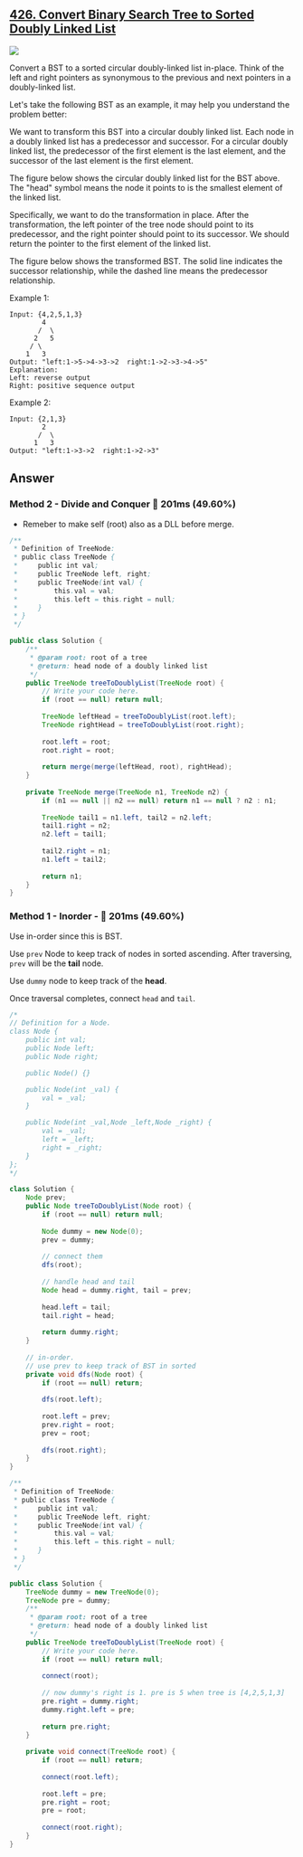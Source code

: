 ## [426. Convert Binary Search Tree to Sorted Doubly Linked List](https://www.cnblogs.com/grandyang/p/9615871.html)

![](https://github.com/weltond/DataStructure/blob/master/medium.PNG)

Convert a BST to a sorted circular doubly-linked list in-place. Think of the left and right pointers as synonymous to the previous and next pointers in a doubly-linked list.

Let's take the following BST as an example, it may help you understand the problem better:



We want to transform this BST into a circular doubly linked list. Each node in a doubly linked list has a predecessor and successor. For a circular doubly linked list, the predecessor of the first element is the last element, and the successor of the last element is the first element.

The figure below shows the circular doubly linked list for the BST above. The "head" symbol means the node it points to is the smallest element of the linked list.



Specifically, we want to do the transformation in place. After the transformation, the left pointer of the tree node should point to its predecessor, and the right pointer should point to its successor. We should return the pointer to the first element of the linked list.

The figure below shows the transformed BST. The solid line indicates the successor relationship, while the dashed line means the predecessor relationship.




Example 1:

```
Input: {4,2,5,1,3}
        4
       /  \
      2   5
     / \
    1   3
Output: "left:1->5->4->3->2  right:1->2->3->4->5"
Explanation:
Left: reverse output
Right: positive sequence output
```

Example 2:

```
Input: {2,1,3}
        2
       /  \
      1   3
Output: "left:1->3->2  right:1->2->3"
```

## Answer

### Method 2 - Divide and Conquer :rabbit: 201ms (49.60%)

- Remeber to make self (root) also as a DLL before merge.

```java
/**
 * Definition of TreeNode:
 * public class TreeNode {
 *     public int val;
 *     public TreeNode left, right;
 *     public TreeNode(int val) {
 *         this.val = val;
 *         this.left = this.right = null;
 *     }
 * }
 */

public class Solution {
    /**
     * @param root: root of a tree
     * @return: head node of a doubly linked list
     */
    public TreeNode treeToDoublyList(TreeNode root) {
        // Write your code here.
        if (root == null) return null;
        
        TreeNode leftHead = treeToDoublyList(root.left);
        TreeNode rightHead = treeToDoublyList(root.right);
        
        root.left = root;
        root.right = root;
        
        return merge(merge(leftHead, root), rightHead);
    }
    
    private TreeNode merge(TreeNode n1, TreeNode n2) {
        if (n1 == null || n2 == null) return n1 == null ? n2 : n1;
        
        TreeNode tail1 = n1.left, tail2 = n2.left;
        tail1.right = n2;
        n2.left = tail1;
        
        tail2.right = n1;
        n1.left = tail2;
        
        return n1;
    }
}
```

### Method 1 - Inorder - :rabbit: 201ms (49.60%)

Use in-order since this is BST.

Use `prev` Node to keep track of nodes in sorted ascending. After traversing, `prev` will be the **tail** node.

Use `dummy` node to keep track of the **head**.

Once traversal completes, connect `head` and `tail`.

```java
/*
// Definition for a Node.
class Node {
    public int val;
    public Node left;
    public Node right;

    public Node() {}

    public Node(int _val) {
        val = _val;
    }

    public Node(int _val,Node _left,Node _right) {
        val = _val;
        left = _left;
        right = _right;
    }
};
*/

class Solution {
    Node prev;
    public Node treeToDoublyList(Node root) {
        if (root == null) return null;
        
        Node dummy = new Node(0);
        prev = dummy;
        
        // connect them
        dfs(root);
        
        // handle head and tail
        Node head = dummy.right, tail = prev;
        
        head.left = tail;
        tail.right = head;
        
        return dummy.right;
    }
    
    // in-order.
    // use prev to keep track of BST in sorted
    private void dfs(Node root) {
        if (root == null) return;
        
        dfs(root.left);
        
        root.left = prev;
        prev.right = root;
        prev = root;
        
        dfs(root.right);
    }
}
```

```java
/**
 * Definition of TreeNode:
 * public class TreeNode {
 *     public int val;
 *     public TreeNode left, right;
 *     public TreeNode(int val) {
 *         this.val = val;
 *         this.left = this.right = null;
 *     }
 * }
 */

public class Solution {
    TreeNode dummy = new TreeNode(0);
    TreeNode pre = dummy;
    /**
     * @param root: root of a tree
     * @return: head node of a doubly linked list
     */
    public TreeNode treeToDoublyList(TreeNode root) {
        // Write your code here.
        if (root == null) return null;
        
        connect(root);
        
        // now dummy's right is 1. pre is 5 when tree is [4,2,5,1,3]
        pre.right = dummy.right;
        dummy.right.left = pre;
        
        return pre.right;
    }
    
    private void connect(TreeNode root) {
        if (root == null) return;
        
        connect(root.left);
        
        root.left = pre;
        pre.right = root;
        pre = root;
        
        connect(root.right);
    }
}
```
